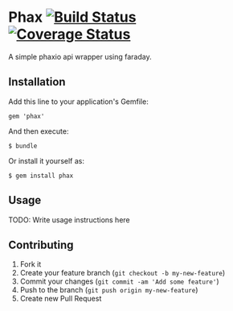 # Phax [![Build Status](https://travis-ci.org/GeorgeErickson/phax.png?branch=master)](https://travis-ci.org/GeorgeErickson/phax) [![Coverage Status](https://coveralls.io/repos/GeorgeErickson/phax/badge.png)](https://coveralls.io/r/GeorgeErickson/phax)
A simple phaxio api wrapper using faraday.

## Installation

Add this line to your application's Gemfile:

    gem 'phax'

And then execute:

    $ bundle

Or install it yourself as:

    $ gem install phax

## Usage

TODO: Write usage instructions here

## Contributing

1. Fork it
2. Create your feature branch (`git checkout -b my-new-feature`)
3. Commit your changes (`git commit -am 'Add some feature'`)
4. Push to the branch (`git push origin my-new-feature`)
5. Create new Pull Request
